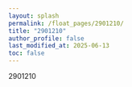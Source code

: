 ```yaml
---
layout: splash
permalink: /float_pages/2901210/
title: "2901210"
author_profile: false
last_modified_at: 2025-06-13
toc: false
---
```

 
2901210
